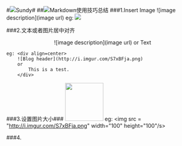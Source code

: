 #![](http://i.imgur.com/S7xBFja.png)Sundy#
##![](http://i.imgur.com/S7xBFja.png)Markdown使用技巧总结
###1.Insert Image
	![image description](image url)
	eg: ![](http://i.imgur.com/S7xBFja.png)

###2.文本或者图片居中对齐
	<div align=center>
		![image description](image url)
		or 
		 Text
	</div>

	eg: <div align=center>
		![Blog header](http://i.imgur.com/S7xBFja.png)
		or
			This is a test.
		</div>

###3.设置图片大小###
	<img src="image_name.png" width="100" height="100" />
	eg:
	  <img src = "http://i.imgur.com/S7xBFja.png"  width="100" height="100"/s>

###4.
